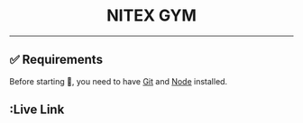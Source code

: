 <div align="center" id="top">
</div>

<h1 align="center">NITEX GYM</h1>

<hr>



## :white_check_mark: Requirements

Before starting :checkered_flag:, you need to have [Git](https://git-scm.com) and [Node](https://nodejs.org/en/) installed.

## :Live Link


